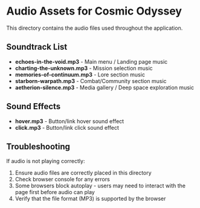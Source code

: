 
# Audio Assets for Cosmic Odyssey

This directory contains the audio files used throughout the application.

## Soundtrack List

- **echoes-in-the-void.mp3** - Main menu / Landing page music
- **charting-the-unknown.mp3** - Mission selection music
- **memories-of-continuum.mp3** - Lore section music
- **starborn-warpath.mp3** - Combat/Community section music
- **aetherion-silence.mp3** - Media gallery / Deep space exploration music

## Sound Effects

- **hover.mp3** - Button/link hover sound effect
- **click.mp3** - Button/link click sound effect

## Troubleshooting

If audio is not playing correctly:

1. Ensure audio files are correctly placed in this directory
2. Check browser console for any errors
3. Some browsers block autoplay - users may need to interact with the page first before audio can play
4. Verify that the file format (MP3) is supported by the browser
